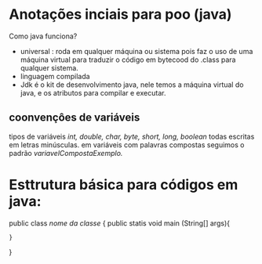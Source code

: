 # Anotações inciais para poo (java)
  Como java funciona?
  - universal : roda em qualquer máquina ou sistema pois faz o uso de uma máquina virtual para traduzir o código em bytecood do .class para qualquer sistema.
  - linguagem compilada
  - Jdk é o kit de desenvolvimento java, nele temos a máquina virtual do java, e os atributos para compilar e executar.
  
## coonvençôes de variáveis 
tipos de variáveis *int, double, char, byte, short, long, boolean* todas escritas em letras minúsculas.
em variáveis com palavras compostas seguimos o padrão *variavelCompostaExemplo.*
# Esttrutura básica para códigos em java:
public class *nome da classe* {
    public statis void main (String[] args){

        
    }

}



